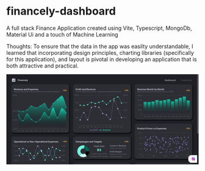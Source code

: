 # financely-dashboard
A full stack Finance Application created using Vite, Typescript, MongoDb, Material Ui and a touch of Machine Learning

Thoughts:
To ensure that the data in the app was easilty understandable, I learned that incorporating design principles, charting libraries (specifically for this application), and layout is pivotal in developing an application that is both attractive and practical.


<img src="src\assets\financely.png"  />
